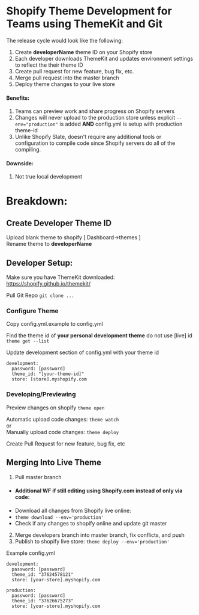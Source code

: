 # Shopify Theme Development for Teams using ThemeKit and Git
The release cycle would look like the following:  

1. Create **developerName** theme ID on your Shopify store  
2. Each developer downloads ThemeKit and updates environment settings to reflect the their theme ID  
3. Create pull request for new feature, bug fix, etc.  
4. Merge pull request into the master branch  
5. Deploy theme changes to your live store  

#### Benefits:  
1. Teams can preview work and share progress on Shopify servers
2. Changes will never upload to the production store unless explicit `--env="production"` is added **AND** config.yml is setup with production theme-id  
3. Unlike Shopify Slate, doesn't require any additional tools or configuration to compile code since Shopify servers do all of the compiling.

#### Downside:  
1. Not true local development


# Breakdown:
## Create Developer Theme ID
Upload blank theme to shopify [ Dashboard->themes ]  
Rename theme to **developerName**  


## Developer Setup:
Make sure you have ThemeKit downloaded:  
https://shopify.github.io/themekit/  

Pull Git Repo
`git clone ...`  

### Configure Theme
Copy config.yml.example to config.yml

Find the theme id of **your personal development theme** do not use [live] id  
`theme get --list`  
  
Update development section of config.yml with your theme id  
```
development:
  password: [password]
  theme_id: "[your-theme-id]"
  store: [store].myshopify.com
```

### Developing/Previewing
Preview changes on shopify
`theme open`

Automatic upload code changes:
`theme watch`  
or  
Manually upload code changes:
`theme deploy`  

Create Pull Request for new feature, bug fix, etc



## Merging Into Live Theme
1. Pull master branch  
  * #### Additional WF if still editing using Shopify.com instead of only via code:
  * Download all changes from Shopify live online:
  * `theme download --env='production'`
  * Check if any changes to shopify online and update git master
2. Merge developers branch into master branch, fix conflicts, and push
3. Publish to shopify live store:
`theme deploy --env='production'`



Example config.yml
```
development:
  password: [password]
  theme_id: "37624578121"
  store: [your-store].myshopify.com

production:
  password: [password]
  theme_id: "37626675273"
  store: [your-store].myshopify.com
```
